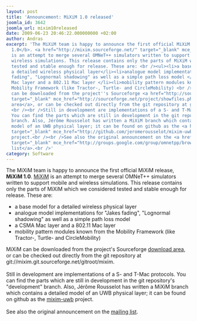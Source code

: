 ```yaml
---
layout: post
title: 'Announcement: MiXiM 1.0 released'
joomla_id: 3642
joomla_url: mixim10released
date: 2009-06-23 20:46:22.000000000 +02:00
author: Andras
excerpt: 'The MiXiM team is happy to announce the first official MiXiM release, <b>MiXiM
  1.0</b>. <a href="http://mixim.sourceforge.net/" target="_blank" mce_href="http://mixim.sourceforge.net/">MiXiM</a>
  is an attempt to merge several OMNeT++ simulators written to support mobile and
  wireless simulations. This release contains only the parts of MiXiM which we considered
  tested and stable enough for release. These are: <br /><ul><li>a base model for
  a detailed wireless physical layer</li><li>analogue model implementations for "Jakes
  fading", "Lognormal shadowing" as well as a simple path loss model </li><li>a CSMA
  Mac layer and a 802.11 Mac layer </li><li>mobility pattern modules known from the
  Mobility Framework (like Tractor-, Turtle- and CircleMobility) <br /> </li></ul>MiXiM
  can be downloaded from the project''s Sourceforge <a href="http://sourceforge.net/project/showfiles.php?group_id=176959&amp;package_id=203648"
  target="_blank" mce_href="http://sourceforge.net/project/showfiles.php?group_id=176959&amp;package_id=203648">download
  area</a>, or can be checked out directly from the git repository at git://mixim.git.sourceforge.net/gitroot/mixim.
  <br /><br />Still in development are implementations of a S- and T-Mac protocols.
  You can find the parts which are still in development in the git repository''s "development"
  branch. Also, Jérôme Rousselot has written a MiXiM branch which contains a detailed
  model of an UWB physical layer; it can be found on github as the <a href="http://github.com/jeromerousselot/mixim-uwb"
  target="_blank" mce_href="http://github.com/jeromerousselot/mixim-uwb">mixim-uwb</a>
  project.<br /><br />See also the original announcement on the <a href="http://groups.google.com/group/omnetpp/browse_thread/thread/b33b7a5443a7cf4e/973cab2e894ee87c?lnk=raot#973cab2e894ee87c"
  target="_blank" mce_href="http://groups.google.com/group/omnetpp/browse_thread/thread/b33b7a5443a7cf4e/973cab2e894ee87c?lnk=raot#973cab2e894ee87c">mailing
  list</a>.<br />'
category: Software
---
```

The MiXiM team is happy to announce the first official MiXiM release, <b>MiXiM 1.0</b>. <a href="http://mixim.sourceforge.net/" target="_blank" mce_href="http://mixim.sourceforge.net/">MiXiM</a> is an attempt to merge several OMNeT++ simulators written to support mobile and wireless simulations. This release contains only the parts of MiXiM which we considered tested and stable enough for release. These are: <br /><ul><li>a base model for a detailed wireless physical layer</li><li>analogue model implementations for "Jakes fading", "Lognormal shadowing" as well as a simple path loss model </li><li>a CSMA Mac layer and a 802.11 Mac layer </li><li>mobility pattern modules known from the Mobility Framework (like Tractor-, Turtle- and CircleMobility) <br /> </li></ul>MiXiM can be downloaded from the project's Sourceforge <a href="http://sourceforge.net/project/showfiles.php?group_id=176959&amp;package_id=203648" target="_blank" mce_href="http://sourceforge.net/project/showfiles.php?group_id=176959&amp;package_id=203648">download area</a>, or can be checked out directly from the git repository at git://mixim.git.sourceforge.net/gitroot/mixim. <br /><br />Still in development are implementations of a S- and T-Mac protocols. You can find the parts which are still in development in the git repository's "development" branch. Also, Jérôme Rousselot has written a MiXiM branch which contains a detailed model of an UWB physical layer; it can be found on github as the <a href="http://github.com/jeromerousselot/mixim-uwb" target="_blank" mce_href="http://github.com/jeromerousselot/mixim-uwb">mixim-uwb</a> project.<br /><br />See also the original announcement on the <a href="http://groups.google.com/group/omnetpp/browse_thread/thread/b33b7a5443a7cf4e/973cab2e894ee87c?lnk=raot#973cab2e894ee87c" target="_blank" mce_href="http://groups.google.com/group/omnetpp/browse_thread/thread/b33b7a5443a7cf4e/973cab2e894ee87c?lnk=raot#973cab2e894ee87c">mailing list</a>.<br />
